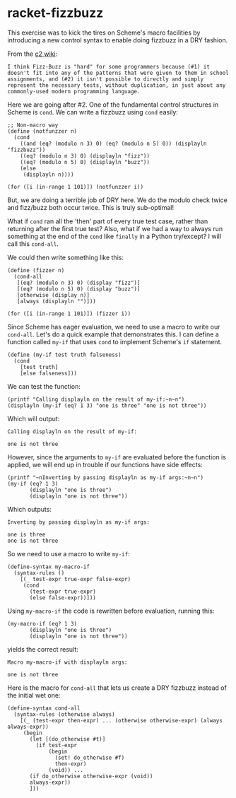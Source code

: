 # racket-fizzbuzz

This exercise was to kick the tires on Scheme's macro facilities by introducing
a new control syntax to enable doing fizzbuzz in a DRY fashion.

From the [c2 wiki](http://wiki.c2.com/?FizzBuzzTest):

```
I think Fizz-Buzz is "hard" for some programmers because (#1) it doesn't fit into any of the patterns that were given to them in school assignments, and (#2) it isn't possible to directly and simply represent the necessary tests, without duplication, in just about any commonly-used modern programming language.
```

Here we are going after #2.  One of the fundamental control structures
in Scheme is `cond`.  We can write a fizzbuzz using `cond` easily:

```racket
;; Non-macro way
(define (notfunzzer n)
  (cond
    ((and (eq? (modulo n 3) 0) (eq? (modulo n 5) 0)) (displayln "fizzbuzz"))
    ((eq? (modulo n 3) 0) (displayln "fizz"))
    ((eq? (modulo n 5) 0) (displayln "buzz"))
    (else
     (displayln n))))

(for ([i (in-range 1 101)]) (notfunzzer i))
```

But, we are doing a terrible job of DRY here.  We do the modulo check
twice and fizz/buzz both occur twice.  This is truly sub-optimal!

What if `cond` ran all the 'then' part of every true test case, rather
than returning after the first true test?  Also, what if we had a way
to always run something at the end of the `cond` like `finally` in a
Python try/except?  I will call this `cond-all`.

We could then write something like this:

```racket
(define (fizzer n)
  (cond-all
   [(eq? (modulo n 3) 0) (display "fizz")]
   [(eq? (modulo n 5) 0) (display "buzz")]
   [otherwise (display n)]
   [always (displayln "")]))

(for ([i (in-range 1 101)]) (fizzer i))
```

Since Scheme has eager evaluation, we need to use a macro to write our
`cond-all`.  Let's do a quick example that demonstrates this.  I can
define a function called `my-if` that uses `cond` to implement
Scheme's `if` statement.

```racket
(define (my-if test truth falseness)
  (cond
    [test truth]
    [else falseness]))
```

We can test the function:

```racket
(printf "Calling displayln on the result of my-if:~n~n")
(displayln (my-if (eq? 1 3) "one is three" "one is not three"))
```

Which will output:

```
Calling displayln on the result of my-if:

one is not three
```

However, since the arguments to `my-if` are evaluated before the function 
is applied, we will end up in trouble if our functions have side effects:

```racket
(printf "~nInverting by passing displayln as my-if args:~n~n")
(my-if (eq? 1 3)
       (displayln "one is three")
       (displayln "one is not three"))
```

Which outputs:

```
Inverting by passing displayln as my-if args:

one is three
one is not three
```

So we need to use a macro to write `my-if`:

```racket
(define-syntax my-macro-if
  (syntax-rules ()
    [(_ test-expr true-expr false-expr)
     (cond
       (test-expr true-expr)
       (else false-expr))]))
```

Using `my-macro-if` the code is rewritten before evaluation, running this:

```racket
(my-macro-if (eq? 1 3)
       (displayln "one is three")
       (displayln "one is not three"))
```

yields the correct result:

```
Macro my-macro-if with displayln args:

one is not three
```

Here is the macro for `cond-all` that lets us create a DRY fizzbuzz
instead of the initial wet one:

```racket
(define-syntax cond-all
  (syntax-rules (otherwise always)
    [(_ (test-expr then-expr) ... (otherwise otherwise-expr) (always always-expr))
     (begin
       (let [(do_otherwise #t)]
         (if test-expr
             (begin
               (set! do_otherwise #f)
               then-expr)
             (void)) ...
       (if do_otherwise otherwise-expr (void))
       always-expr))
       ]))
```
